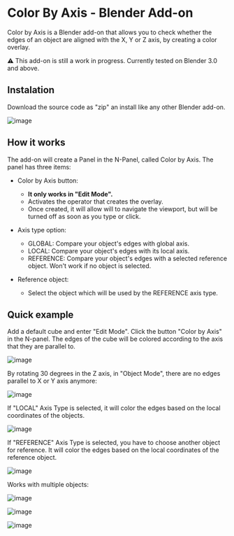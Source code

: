# Color By Axis - Blender Add-on

Color by Axis is a Blender add-on that allows you to check whether the edges of an object are aligned with the X, Y or Z axis, by creating a color overlay.

⚠ This add-on is still a work in progress. Currently tested on Blender 3.0 and above.

## Instalation

Download the source code as "zip" an install like any other Blender add-on.

![image](https://user-images.githubusercontent.com/57102715/161441645-727c19ab-a606-49e9-a42d-6bf2fd8510d8.png)


## How it works

The add-on will create a Panel in the N-Panel, called Color by Axis. The panel has three items:
- Color by Axis button:
  - **It only works in "Edit Mode".**
  - Activates the operator that creates the overlay.  
  - Once created, it will allow will to navigate the viewport, but will be turned off as soon as you type or click.

- Axis type option:
  - GLOBAL: Compare your object's edges with global axis.
  - LOCAL: Compare your object's edges with its local axis.
  - REFERENCE: Compare your object's edges with a selected reference object. Won't work if no object is selected.

- Reference object:
  - Select the object which will be used by the REFERENCE axis type.

## Quick example
Add a default cube and enter "Edit Mode". Click the button "Color by Axis" in the N-panel. The edges of the cube will be colored according to the axis that they are parallel to.

![image](https://user-images.githubusercontent.com/57102715/161439473-ae5717c5-a9fa-4a25-97b7-5742043c8559.png)


By rotating 30 degrees in the Z axis, in "Object Mode", there are no edges parallel to X or Y axis anymore:

![image](https://user-images.githubusercontent.com/57102715/161439519-97e539c1-ef47-40c7-8391-e4f5ba142a74.png)



If "LOCAL" Axis Type is selected, it will color the edges based on the local coordinates of the objects.

![image](https://user-images.githubusercontent.com/57102715/161439508-34dec154-33b3-4e0d-b759-da63e94fa1ee.png)



If "REFERENCE" Axis Type is selected, you have to choose another object for reference. It will color the edges based on the local coordinates of the reference object.

![image](https://user-images.githubusercontent.com/57102715/161439576-6d7333f0-56b6-46c5-b556-405328303110.png)


Works with multiple objects:

![image](https://user-images.githubusercontent.com/57102715/161440880-1ca8313a-a73a-4634-b632-d00d1297649e.png)

![image](https://user-images.githubusercontent.com/57102715/161440922-6f03169d-1318-4b7f-9c63-46877d1ba97c.png)

![image](https://user-images.githubusercontent.com/57102715/161440939-6b4eec40-20f8-4108-ad16-f995d46f9cbb.png)






